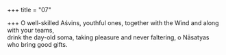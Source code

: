 +++
title = "07"

+++
O well-skilled Aśvins, youthful ones, together with the Wind and along  with your teams,  
drink the day-old soma, taking pleasure and never faltering, o Nāsatyas  who bring good gifts.  